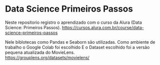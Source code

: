 # Data Science Primeiros Passos
Neste repositorio registro o aprendizado com o curso da Alura (Data Science: Primeiros Passos). 
https://cursos.alura.com.br/course/data-science-primeiros-passos

Nele biblotecas como Pandas e Seaborn são utilizadas.
Como ambiente de trabalho o Google Colab foi escolhido
E o Dataset escolhido foi a versão pequena atualizada do MovieLens. 
https://grouplens.org/datasets/movielens/
